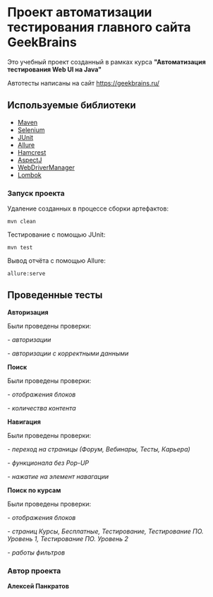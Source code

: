 # Проект автоматизации тестирования главного сайта GeekBrains

Это учебный проект созданный в рамках курса **"Автоматизация тестирования Web UI на Java"**

Автотесты написаны на сайт https://geekbrains.ru/


## Используемые библиотеки
  - [Maven](https://maven.apache.org/)
  - [Selenium](https://www.selenium.dev/)
  - [JUnit](https://junit.org/junit5/)
  - [Allure](http://allure.qatools.ru/)
  - [Hamcrest](http://hamcrest.org/)
  - [AspectJ](https://www.eclipse.org/aspectj/)
  - [WebDriverManager](https://mvnrepository.com/artifact/io.github.bonigarcia/webdrivermanager) 
  - [Lombok](https://projectlombok.org/) 
  
  ### Запуск проекта
 
Удаление созданных в процессе сборки артефактов:

    mvn clean

Тестирование с помощью JUnit:

    mvn test
    
Вывод отчёта с помощью Allure:

    allure:serve

## Проведенные тесты

 **Авторизация** 
 
 Были проведены проверки: 
 
 *- авторизации* 
 
 *- авторизации с корректными данными*
  
 **Поиск**
 
 Были проведены проверки:
 
 *- отображения блоков*
 
 *- количества контента*
  
 **Навигация** 
 
 Были проведены проверки: 
 
 *- переход на страницы (Форум, Вебинары, Тесты, Карьера)*
 
 *- функционала без Pop-UP* 
 
 *- нажатие на элемент навагации*
  
 **Поиск по курсам** 
 
 Были проведены проверки: 
 
 *- отображения блоков* 
 
 *- страниц Курсы, Бесплатные, Тестирование, Тестирование ПО. Уровень 1, Тестирование ПО. Уровень 2* 
 
 *- работы фильтров*
 
### Автор проекта
**Алексей Панкратов** 
